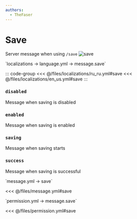 ```yaml
---
authors:
  - TheFaser
---
```


# Save

<!--@include: @/parts/vanillaWarn.md#command-->

Server message when using `/save`
![save](/save.png)

[//]: # (localization)
<!--@include: @/parts/words.md#localization-->
<!--@include: @/parts/words.md#path--> `localizations → language.yml → message.save`

<!--@include: @/parts/words.md#default-->

::: code-group
<<< @/files/localizations/ru_ru.yml#save
<<< @/files/localizations/en_us.yml#save
:::

### `disabled`

Message when saving is disabled

### `enabled`

Message when saving is enabled

### `saving`

Message when saving starts

### `success`

Message when saving is successful

[//]: # (message.yml)
<!--@include: @/parts/words.md#setting-->
<!--@include: @/parts/words.md#path--> `message.yml → save`

<!--@include: @/parts/words.md#default-->
<<< @/files/message.yml#save

<!--@include: @/parts/enable.md-->

<!--@include: @/parts/range.md-->
<!--@include: @/parts/destination.md-->
<!--@include: @/parts/sound.md-->

[//]: # (permission.yml)
<!--@include: @/parts/words.md#permission-->
<!--@include: @/parts/words.md#path--> `permission.yml → message.save`

<!--@include: @/parts/words.md#default-->
<<< @/files/permission.yml#save

<!--@include: @/parts/permission/permissionTier3.md-->
<!--@include: @/parts/permission/sound.md-->